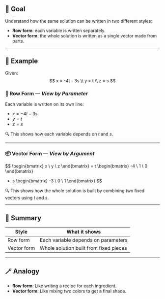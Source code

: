 ## 🎯 Goal

Understand how the same solution can be written in two different styles:

- **Row form**: each variable is written separately.
- **Vector form**: the whole solution is written as a single vector made from parts.

---

## 🧮 Example

Given:
$$
x = -4t - 3s \\
y = t \\
z = s
$$

### 🧾 Row Form — *View by Parameter*

Each variable is written on its own line:

- $x = -4t - 3s$
- $y = t$
- $z = s$

🔍 This shows how each variable depends on $t$ and $s$.

---

### 📦 Vector Form — *View by Argument*

$$
\begin{bmatrix} x \\ y \\ z \end{bmatrix}
= t \begin{bmatrix} -4 \\ 1 \\ 0 \end{bmatrix}
+ s \begin{bmatrix} -3 \\ 0 \\ 1 \end{bmatrix}
$$

🔍 This shows how the whole solution is built by combining two fixed vectors using $t$ and $s$.

---

## 🧠 Summary

| Style        | What it shows                          |
|--------------|----------------------------------------|
| Row form     | Each variable depends on parameters    |
| Vector form  | Whole solution built from fixed pieces |

---

## 🪄 Analogy

- **Row form**: Like writing a recipe for each ingredient.
- **Vector form**: Like mixing two colors to get a final shade.
